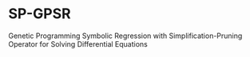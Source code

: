 # SP-GPSR
Genetic Programming Symbolic Regression with Simplification-Pruning Operator for Solving Differential Equations
